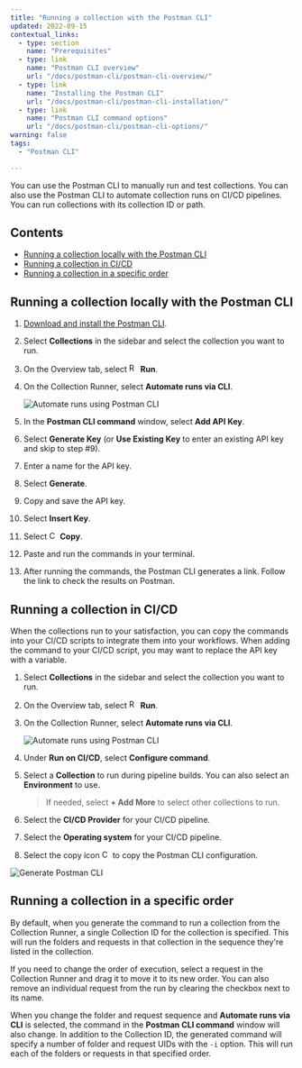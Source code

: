 ```yaml
---
title: "Running a collection with the Postman CLI"
updated: 2022-09-15
contextual_links:
  - type: section
    name: "Prerequisites"
  - type: link
    name: "Postman CLI overview"
    url: "/docs/postman-cli/postman-cli-overview/"
  - type: link
    name: "Installing the Postman CLI"
    url: "/docs/postman-cli/postman-cli-installation/"
  - type: link
    name: "Postman CLI command options"
    url: "/docs/postman-cli/postman-cli-options/"
warning: false
tags:
  - "Postman CLI"

---
```


You can use the Postman CLI to manually run and test collections. You can also use the Postman CLI to automate collection runs on CI/CD pipelines. You can run collections with its collection ID or path.

## Contents

* [Running a collection locally with the Postman CLI](#running-a-collection-locally-with-the-postman-cli)
* [Running a collection in CI/CD](#running-a-collection-in-cicd)
* [Running a collection in a specific order](#running-a-collection-in-a-specific-order)

## Running a collection locally with the Postman CLI

1. [Download and install the Postman CLI](/docs/postman-cli/postman-cli-installation).

1. Select **Collections** in the sidebar and select the collection you want to run.

1. On the Overview tab, select <img alt="Runner icon" src="https://assets.postman.com/postman-docs/icon-runner-v9.jpg#icon" width="16px"> **Run**.

1. On the Collection Runner, select **Automate runs via CLI**.

    <img alt="Automate runs using Postman CLI" src="https://assets.postman.com/postman-docs/v10/pcli-automate-cli-v10-2.jpg">

1. In the **Postman CLI command** window, select **Add API Key**.

1. Select **Generate Key** (or **Use Existing Key** to enter an existing API key and skip to step #9).

1. Enter a name for the API key.

1. Select **Generate**.

1. Copy and save the API key.

1. Select **Insert Key**.

1. Select <img alt="Copy icon" src="https://assets.postman.com/postman-docs/icon-copy-v9.jpg#icon" width="15px"> **Copy**.

1. Paste and run the commands in your terminal.

1. After running the commands, the Postman CLI generates a link. Follow the link to check the results on Postman.

## Running a collection in CI/CD

When the collections run to your satisfaction, you can copy the commands into your CI/CD scripts to integrate them into your workflows. When adding the command to your CI/CD script, you may want to replace the API key with a variable.

1. Select **Collections** in the sidebar and select the collection you want to run.

1. On the Overview tab, select <img alt="Runner icon" src="https://assets.postman.com/postman-docs/icon-runner-v9.jpg#icon" width="16px"> **Run**.

1. On the Collection Runner, select **Automate runs via CLI**.

    <img alt="Automate runs using Postman CLI" src="https://assets.postman.com/postman-docs/v10/pcli-automate-cli-v10-2.jpg">

1. Under **Run on CI/CD**, select **Configure command**.

1. Select a **Collection** to run during pipeline builds. You can also select an **Environment** to use.

    > If needed, select **+ Add More** to select other collections to run.

1. Select the **CI/CD Provider** for your CI/CD pipeline.

1. Select the **Operating system** for your CI/CD pipeline.

1. Select the  copy icon <img alt="Copy icon" src="https://assets.postman.com/postman-docs/icon-copy-v9.jpg#icon" width="15px"> to copy the Postman CLI configuration.

<img alt="Generate Postman CLI" src="https://assets.postman.com/postman-docs/v10/generate-postman-cli-collections-v10.jpg">

## Running a collection in a specific order

By default, when you generate the command to run a collection from the Collection Runner, a single Collection ID for the collection is specified. This will run the folders and requests in that collection in the sequence they're listed in the collection.

If you need to change the order of execution, select a request in the Collection Runner and drag it to move it to its new order. You can also remove an individual request from the run by clearing the checkbox next to its name.

When you change the folder and request sequence and **Automate runs via CLI** is selected, the command in the **Postman CLI command** window will also change. In addition to the Collection ID, the generated command will specify a number of folder and request UIDs with the `-i` option. This will run each of the folders or requests in that specified order.
